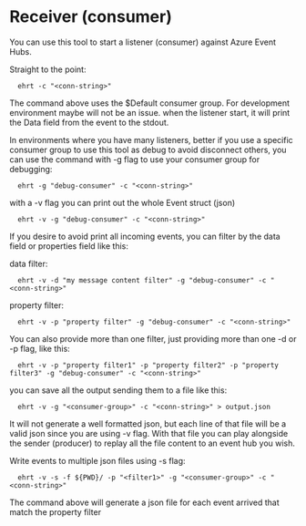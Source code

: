 # Receiver (consumer)

You can use this tool to start a listener (consumer) against Azure Event Hubs.

Straight to the point:

```shell script
  ehrt -c "<conn-string>" 
```

The command above uses the $Default consumer group. For development environment maybe will not be an issue.
when the listener start, it will print the Data field from the event to the stdout.

In environments where you have many listeners, better if you use a specific consumer group to use this tool as debug 
to avoid disconnect others, you can use the command with -g flag to use your consumer group for debugging:
```shell script
  ehrt -g "debug-consumer" -c "<conn-string>" 
```

with a -v flag you can print out the whole Event struct (json)
```shell script
  ehrt -v -g "debug-consumer" -c "<conn-string>" 
```
If you desire to avoid print all incoming events, you can filter by the data field or properties field like this:

data filter:
```shell script
  ehrt -v -d "my message content filter" -g "debug-consumer" -c "<conn-string>"
```
property filter:
```shell script
  ehrt -v -p "property filter" -g "debug-consumer" -c "<conn-string>"
```

You can also provide more than one filter, just providing more than one -d or -p flag, like this:
```shell script
  ehrt -v -p "property filter1" -p "property filter2" -p "property filter3" -g "debug-consumer" -c "<conn-string>"
```
you can save all the output sending them to a file like this:
```shell script
  ehrt -v -g "<consumer-group>" -c "<conn-string>" > output.json
```
It will not generate a well formatted json, but each line of that file will be a valid json since you are using -v flag.
With that file you can play alongside the sender (producer) to replay all the file content to an event hub you wish.

Write events to multiple json files using -s flag:
```shell script
  ehrt -v -s -f ${PWD}/ -p "<filter1>" -g "<consumer-group>" -c "<conn-string>"
```
The command above will generate a json file for each event arrived that match the property filter